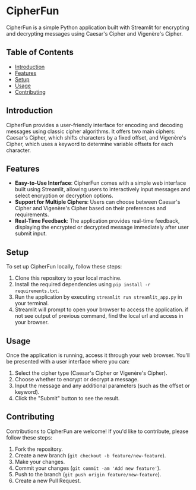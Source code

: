 # CipherFun

CipherFun is a simple Python application built with Streamlit for encrypting and decrypting messages using Caesar's Cipher and Vigenère's Cipher.

## Table of Contents
- [Introduction](#introduction)
- [Features](#features)
- [Setup](#setup)
- [Usage](#usage)
- [Contributing](#contributing)

## Introduction

CipherFun provides a user-friendly interface for encoding and decoding messages using classic cipher algorithms. It offers two main ciphers: Caesar's Cipher, which shifts characters by a fixed offset, and Vigenère's Cipher, which uses a keyword to determine variable offsets for each character.

## Features

- **Easy-to-Use Interface**: CipherFun comes with a simple web interface built using Streamlit, allowing users to interactively input messages and select encryption or decryption options.
- **Support for Multiple Ciphers**: Users can choose between Caesar's Cipher and Vigenère's Cipher based on their preferences and requirements.
- **Real-Time Feedback**: The application provides real-time feedback, displaying the encrypted or decrypted message immediately after user submit input.

## Setup

To set up CipherFun locally, follow these steps:

1. Clone this repository to your local machine.
2. Install the required dependencies using `pip install -r requirements.txt`.
3. Run the application by executing `streamlit run streamlit_app.py` in your terminal.
4. Streamlit will prompt to open your browser to access the application.
   if not see output of previous command, find the local url and access in your browser.
   
## Usage

Once the application is running, access it through your web browser. You'll be presented with a user interface where you can:

1. Select the cipher type (Caesar's Cipher or Vigenère's Cipher).
2. Choose whether to encrypt or decrypt a message.
3. Input the message and any additional parameters (such as the offset or keyword).
4. Click the "Submit" button to see the result.

## Contributing

Contributions to CipherFun are welcome! If you'd like to contribute, please follow these steps:

1. Fork the repository.
2. Create a new branch (`git checkout -b feature/new-feature`).
3. Make your changes.
4. Commit your changes (`git commit -am 'Add new feature'`).
5. Push to the branch (`git push origin feature/new-feature`).
6. Create a new Pull Request.
